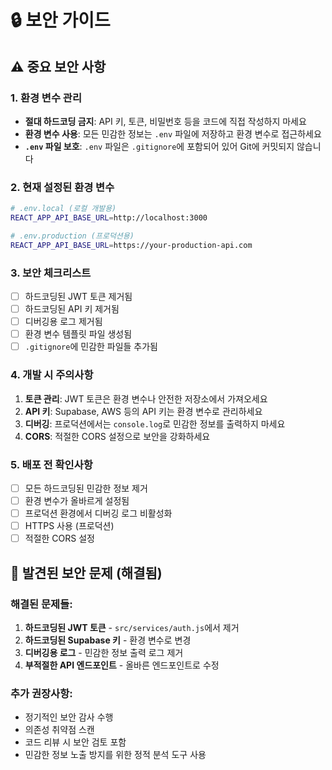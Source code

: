 # 🔒 보안 가이드

## ⚠️ 중요 보안 사항

### 1. 환경 변수 관리
- **절대 하드코딩 금지**: API 키, 토큰, 비밀번호 등을 코드에 직접 작성하지 마세요
- **환경 변수 사용**: 모든 민감한 정보는 `.env` 파일에 저장하고 환경 변수로 접근하세요
- **`.env` 파일 보호**: `.env` 파일은 `.gitignore`에 포함되어 있어 Git에 커밋되지 않습니다

### 2. 현재 설정된 환경 변수
```bash
# .env.local (로컬 개발용)
REACT_APP_API_BASE_URL=http://localhost:3000

# .env.production (프로덕션용)
REACT_APP_API_BASE_URL=https://your-production-api.com
```

### 3. 보안 체크리스트
- [ ] 하드코딩된 JWT 토큰 제거됨
- [ ] 하드코딩된 API 키 제거됨
- [ ] 디버깅용 로그 제거됨
- [ ] 환경 변수 템플릿 파일 생성됨
- [ ] `.gitignore`에 민감한 파일들 추가됨

### 4. 개발 시 주의사항
1. **토큰 관리**: JWT 토큰은 환경 변수나 안전한 저장소에서 가져오세요
2. **API 키**: Supabase, AWS 등의 API 키는 환경 변수로 관리하세요
3. **디버깅**: 프로덕션에서는 `console.log`로 민감한 정보를 출력하지 마세요
4. **CORS**: 적절한 CORS 설정으로 보안을 강화하세요

### 5. 배포 전 확인사항
- [ ] 모든 하드코딩된 민감한 정보 제거
- [ ] 환경 변수가 올바르게 설정됨
- [ ] 프로덕션 환경에서 디버깅 로그 비활성화
- [ ] HTTPS 사용 (프로덕션)
- [ ] 적절한 CORS 설정

## 🚨 발견된 보안 문제 (해결됨)

### 해결된 문제들:
1. **하드코딩된 JWT 토큰** - `src/services/auth.js`에서 제거
2. **하드코딩된 Supabase 키** - 환경 변수로 변경
3. **디버깅용 로그** - 민감한 정보 출력 로그 제거
4. **부적절한 API 엔드포인트** - 올바른 엔드포인트로 수정

### 추가 권장사항:
- 정기적인 보안 감사 수행
- 의존성 취약점 스캔
- 코드 리뷰 시 보안 검토 포함
- 민감한 정보 노출 방지를 위한 정적 분석 도구 사용
